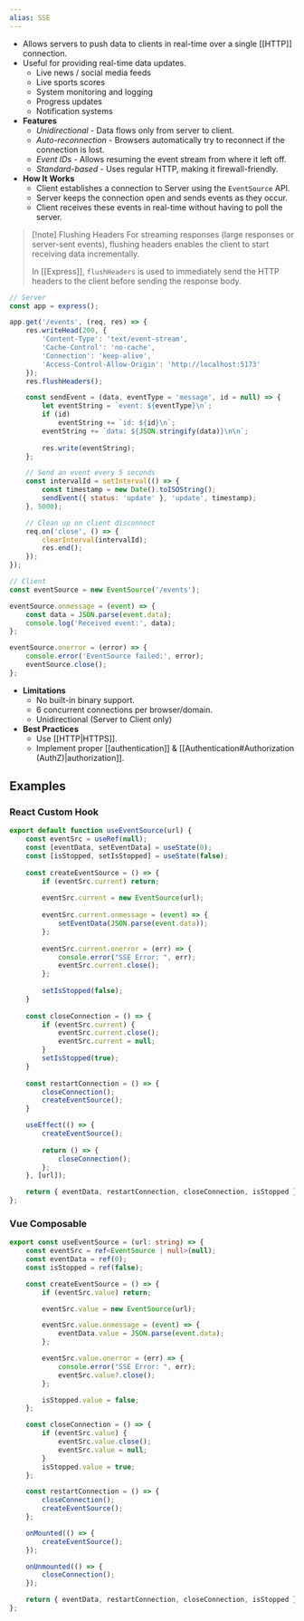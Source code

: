 ```yaml
---
alias: SSE
---
```


- Allows servers to push data to clients in real-time over a single [[HTTP]] connection.
- Useful for providing real-time data updates.
    - Live news / social media feeds
    - Live sports scores
    - System monitoring and logging
    - Progress updates
    - Notification systems
- **Features**
    - *Unidirectional* - Data flows only from server to client.
    - *Auto-reconnection* - Browsers automatically try to reconnect if the connection is lost.
    - *Event IDs* - Allows resuming the event stream from where it left off.
    - *Standard-based* - Uses regular HTTP, making it firewall-friendly.
- **How It Works**
    - Client establishes a connection to Server using the `EventSource` API.
    - Server keeps the connection open and sends events as they occur.
    - Client receives these events in real-time without having to poll the server.

> [!note] Flushing Headers
> For streaming responses (large responses or server-sent events), flushing headers enables the client to start receiving data incrementally.
> 
> In [[Express]], `flushHeaders` is used to immediately send the HTTP headers to the client before sending the response body.

```js
// Server
const app = express();

app.get('/events', (req, res) => {
    res.writeHead(200, {
        'Content-Type': 'text/event-stream',
        'Cache-Control': 'no-cache',
        'Connection': 'keep-alive',
        'Access-Control-Allow-Origin': 'http://localhost:5173'
    });
    res.flushHeaders();

    const sendEvent = (data, eventType = 'message', id = null) => {
        let eventString = `event: ${eventType}\n`;
        if (id) 
            eventString += `id: ${id}\n`;
        eventString += `data: ${JSON.stringify(data)}\n\n`;
        
        res.write(eventString);
    };

    // Send an event every 5 seconds
    const intervalId = setInterval(() => {
        const timestamp = new Date().toISOString();
        sendEvent({ status: 'update' }, 'update', timestamp);
    }, 5000);

    // Clean up on client disconnect
    req.on('close', () => {
        clearInterval(intervalId);
        res.end();
    });
});
```

```js
// Client
const eventSource = new EventSource('/events');

eventSource.onmessage = (event) => {
    const data = JSON.parse(event.data);
    console.log('Received event:', data);
};

eventSource.onerror = (error) => {
    console.error('EventSource failed:', error);
    eventSource.close();
};
```

- **Limitations**
    - No built-in binary support.
    - 6 concurrent connections per browser/domain.
    - Unidirectional (Server to Client only)
- **Best Practices**
    - Use [[HTTP|HTTPS]].
    - Implement proper [[authentication]] & [[Authentication#Authorization (AuthZ)|authorization]].

## Examples

### React Custom Hook

```ts
export default function useEventSource(url) {
    const eventSrc = useRef(null);
    const [eventData, setEventData] = useState(0);
    const [isStopped, setIsStopped] = useState(false);
    
    const createEventSource = () => {
        if (eventSrc.current) return;
        
        eventSrc.current = new EventSource(url);
        
        eventSrc.current.onmessage = (event) => {
            setEventData(JSON.parse(event.data));
        };
    
        eventSrc.current.onerror = (err) => {
            console.error("SSE Error: ", err);
            eventSrc.current.close();
        };
    
        setIsStopped(false);
    }
    
    const closeConnection = () => {
        if (eventSrc.current) {
            eventSrc.current.close();
            eventSrc.current = null;
        }
        setIsStopped(true);
    }
    
    const restartConnection = () => {
        closeConnection();
        createEventSource();
    }

    useEffect(() => {
        createEventSource();
    
        return () => {
            closeConnection();
        };
    }, [url]);

    return { eventData, restartConnection, closeConnection, isStopped };
};
```

### Vue Composable

```ts
export const useEventSource = (url: string) => {
	const eventSrc = ref<EventSource | null>(null);
	const eventData = ref(0);
	const isStopped = ref(false);

	const createEventSource = () => {
		if (eventSrc.value) return;

		eventSrc.value = new EventSource(url);

		eventSrc.value.onmessage = (event) => {
			eventData.value = JSON.parse(event.data);
		};

		eventSrc.value.onerror = (err) => {
			console.error("SSE Error: ", err);
			eventSrc.value?.close();
		};

		isStopped.value = false;
	};

	const closeConnection = () => {
		if (eventSrc.value) {
			eventSrc.value.close();
			eventSrc.value = null;
		}
		isStopped.value = true;
	};

	const restartConnection = () => {
		closeConnection();
		createEventSource();
	};

	onMounted(() => {
		createEventSource();
	});

	onUnmounted(() => {
		closeConnection();
	});

	return { eventData, restartConnection, closeConnection, isStopped };
};
```


